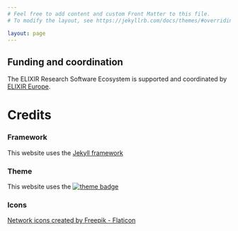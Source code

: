 ```yaml
---
# Feel free to add content and custom Front Matter to this file.
# To modify the layout, see https://jekyllrb.com/docs/themes/#overriding-theme-defaults

layout: page
---
```



## Funding and coordination

The ELIXIR Research Software Ecosystem is supported and coordinated by [ELIXIR Europe](https://elixir-europe.org/).

# Credits

### Framework

This website uses the [Jekyll framework](https://jekyllrb.com)

### Theme

This website uses the [![theme badge](https://img.shields.io/badge/ELIXIR%20toolkit%20theme-jekyll-blue?color=0d6efd)](https://github.com/ELIXIR-Belgium/elixir-toolkit-theme)

### Icons
<a href="https://www.flaticon.com/free-icons/network" title="network icons">Network icons created by Freepik - Flaticon</a>
